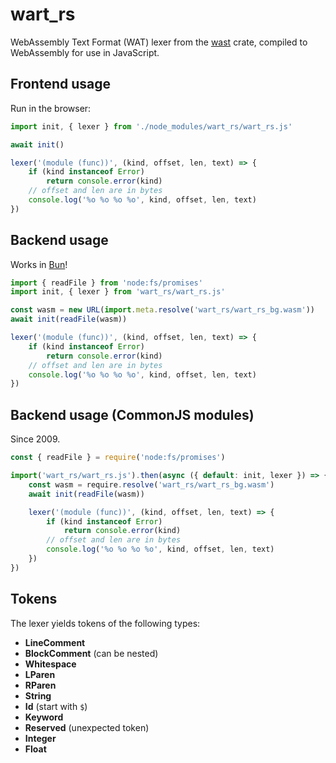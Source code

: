 # wart_rs

WebAssembly Text Format (WAT) lexer from the [wast][wast] crate, compiled to WebAssembly for use in JavaScript.

[wast]: https://crates.io/crates/wast

## Frontend usage

Run in the browser:

```js
import init, { lexer } from './node_modules/wart_rs/wart_rs.js'

await init()

lexer('(module (func))', (kind, offset, len, text) => {
    if (kind instanceof Error)
        return console.error(kind)
    // offset and len are in bytes
    console.log('%o %o %o %o', kind, offset, len, text)
})
```

## Backend usage

Works in [Bun][bun]!

```js
import { readFile } from 'node:fs/promises'
import init, { lexer } from 'wart_rs/wart_rs.js'

const wasm = new URL(import.meta.resolve('wart_rs/wart_rs_bg.wasm'))
await init(readFile(wasm))

lexer('(module (func))', (kind, offset, len, text) => {
    if (kind instanceof Error)
        return console.error(kind)
    // offset and len are in bytes
    console.log('%o %o %o %o', kind, offset, len, text)
})
```

[bun]: https://bun.sh/

## Backend usage (CommonJS modules)

Since 2009.

```js
const { readFile } = require('node:fs/promises')

import('wart_rs/wart_rs.js').then(async ({ default: init, lexer }) => {
    const wasm = require.resolve('wart_rs/wart_rs_bg.wasm')
    await init(readFile(wasm))

    lexer('(module (func))', (kind, offset, len, text) => {
        if (kind instanceof Error)
            return console.error(kind)
        // offset and len are in bytes
        console.log('%o %o %o %o', kind, offset, len, text)
    })
})
```

## Tokens

The lexer yields tokens of the following types:

- **LineComment**
- **BlockComment** (can be nested)
- **Whitespace**
- **LParen**
- **RParen**
- **String**
- **Id** (start with `$`)
- **Keyword**
- **Reserved** (unexpected token)
- **Integer**
- **Float**

